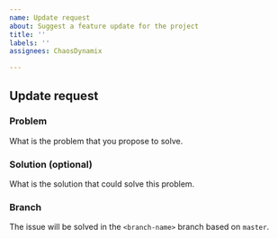 ```yaml
---
name: Update request
about: Suggest a feature update for the project
title: ''
labels: ''
assignees: ChaosDynamix

---
```


## Update request

### Problem
What is the problem that you propose to solve.

### Solution (optional)
What is the solution that could solve this problem.

### Branch
The issue will be solved in the `<branch-name>` branch based on `master`.
